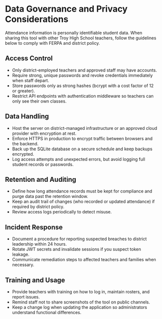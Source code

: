 # Data Governance and Privacy Considerations

Attendance information is personally identifiable student data. When sharing this tool with other Troy High School teachers, follow the guidelines below to comply with FERPA and district policy.

## Access Control
- Only district-employed teachers and approved staff may have accounts.
- Require strong, unique passwords and revoke credentials immediately when staff depart.
- Store passwords only as strong hashes (bcrypt with a cost factor of 12 or greater).
- Restrict API endpoints with authentication middleware so teachers can only see their own classes.

## Data Handling
- Host the server on district-managed infrastructure or an approved cloud provider with encryption at rest.
- Enforce HTTPS in production to encrypt traffic between browsers and the backend.
- Back up the SQLite database on a secure schedule and keep backups encrypted.
- Log access attempts and unexpected errors, but avoid logging full student records or passwords.

## Retention and Auditing
- Define how long attendance records must be kept for compliance and purge data past the retention window.
- Keep an audit trail of changes (who recorded or updated attendance) if required by district policy.
- Review access logs periodically to detect misuse.

## Incident Response
- Document a procedure for reporting suspected breaches to district leadership within 24 hours.
- Rotate JWT secrets and invalidate sessions if you suspect token leakage.
- Communicate remediation steps to affected teachers and families when necessary.

## Training and Usage
- Provide teachers with training on how to log in, maintain rosters, and report issues.
- Remind staff not to share screenshots of the tool on public channels.
- Keep a change log when updating the application so administrators understand functional differences.

